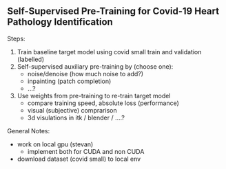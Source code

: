 ## Self-Supervised Pre-Training for Covid-19 Heart Pathology Identification




Steps:
1. Train baseline target model using covid small train and validation (labelled)
2. Self-supervised auxiliary pre-training by (choose one):
    - noise/denoise (how much noise to add?)
    - inpainting (patch completion)
    - ...?
3. Use weights from pre-training to re-train target model 
    - compare training speed, absolute loss (performance)
    - visual (subjective) comprarison
    - 3d visulations in itk / blender / ....?


General Notes:
- work on local gpu (stevan)
    - implement both for CUDA and non CUDA 
- download dataset (covid small) to local env